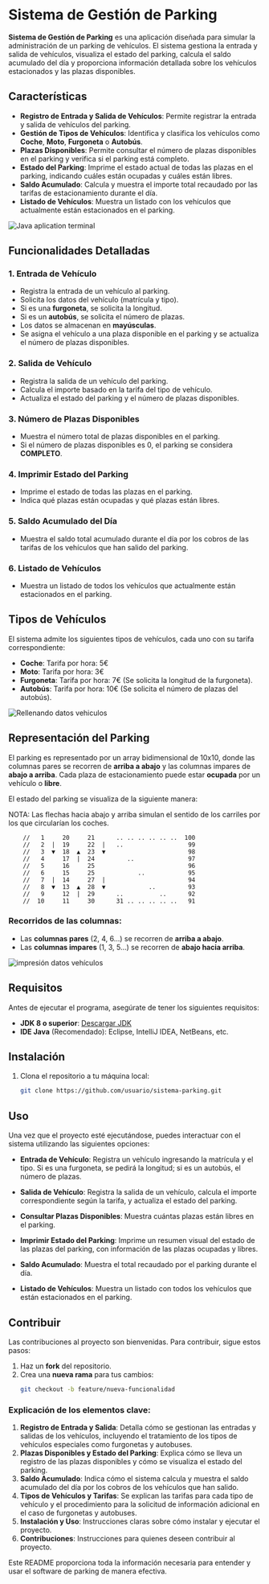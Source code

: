 # Sistema de Gestión de Parking

**Sistema de Gestión de Parking** es una aplicación diseñada para simular la administración de un parking de vehículos. El sistema gestiona la entrada y salida de vehículos, visualiza el estado del parking, calcula el saldo acumulado del día y proporciona información detallada sobre los vehículos estacionados y las plazas disponibles.

## Características

- **Registro de Entrada y Salida de Vehículos**: Permite registrar la entrada y salida de vehículos del parking. 
- **Gestión de Tipos de Vehículos**: Identifica y clasifica los vehículos como **Coche**, **Moto**, **Furgoneta** o **Autobús**. 
- **Plazas Disponibles**: Permite consultar el número de plazas disponibles en el parking y verifica si el parking está completo.
- **Estado del Parking**: Imprime el estado actual de todas las plazas en el parking, indicando cuáles están ocupadas y cuáles están libres.
- **Saldo Acumulado**: Calcula y muestra el importe total recaudado por las tarifas de estacionamiento durante el día.
- **Listado de Vehículos**: Muestra un listado con los vehículos que actualmente están estacionados en el parking.

![Java aplication terminal](https://github.com/user-attachments/assets/9cfb8b31-abea-48cd-b6d1-32d7370f80a1)

## Funcionalidades Detalladas

### 1. **Entrada de Vehículo**
   - Registra la entrada de un vehículo al parking.
   - Solicita los datos del vehículo (matrícula y tipo).
   - Si es una **furgoneta**, se solicita la longitud. 
   - Si es un **autobús**, se solicita el número de plazas.
   - Los datos se almacenan en **mayúsculas**.
   - Se asigna el vehículo a una plaza disponible en el parking y se actualiza el número de plazas disponibles.

### 2. **Salida de Vehículo**
   - Registra la salida de un vehículo del parking.
   - Calcula el importe basado en la tarifa del tipo de vehículo.
   - Actualiza el estado del parking y el número de plazas disponibles.

### 3. **Número de Plazas Disponibles**
   - Muestra el número total de plazas disponibles en el parking.
   - Si el número de plazas disponibles es 0, el parking se considera **COMPLETO**.

### 4. **Imprimir Estado del Parking**
   - Imprime el estado de todas las plazas en el parking.
   - Indica qué plazas están ocupadas y qué plazas están libres.

### 5. **Saldo Acumulado del Día**
   - Muestra el saldo total acumulado durante el día por los cobros de las tarifas de los vehículos que han salido del parking.

### 6. **Listado de Vehículos**
   - Muestra un listado de todos los vehículos que actualmente están estacionados en el parking.

## Tipos de Vehículos

El sistema admite los siguientes tipos de vehículos, cada uno con su tarifa correspondiente:

- **Coche**: Tarifa por hora: 5€
- **Moto**: Tarifa por hora: 3€
- **Furgoneta**: Tarifa por hora: 7€ (Se solicita la longitud de la furgoneta).
- **Autobús**: Tarifa por hora: 10€ (Se solicita el número de plazas del autobús).

![Rellenando datos vehiculos](https://github.com/user-attachments/assets/becd98b9-9afe-4d0b-be46-32b0bb8bff9d)

## Representación del Parking

El parking es representado por un array bidimensional de 10x10, donde las columnas pares se recorren de **arriba a abajo** y las columnas impares de **abajo a arriba**. Cada plaza de estacionamiento puede estar **ocupada** por un vehículo o **libre**.

El estado del parking se visualiza de la siguiente manera:
	
NOTA: Las flechas hacia abajo y arriba simulan el sentido de los carriles por los que circularían los coches. 
		
		//   1     20     21      .. .. .. .. .. ..  100 
		//   2  |  19     22  |   ..                  99
		//   3  ▼  18  ▲  23  ▼                       98
		//   4     17  |  24         ..               97
		//   5     16     25                          96
		//   6     15     25            ..            95
		//   7  |  14     27  |                       94
		//   8  ▼  13  ▲  28  ▼            ..         93
		//   9     12  |  29      ..          ..      92
		//  10     11     30      31 .. .. .. .. ..   91

  
### Recorridos de las columnas:
- Las **columnas pares** (2, 4, 6...) se recorren de **arriba a abajo**.
- Las **columnas impares** (1, 3, 5...) se recorren de **abajo hacia arriba**.

![impresión datos vehículos](https://github.com/user-attachments/assets/74532405-918c-472e-89a2-2a8e77dd17e1)

## Requisitos

Antes de ejecutar el programa, asegúrate de tener los siguientes requisitos:

- **JDK 8 o superior**: [Descargar JDK](https://www.oracle.com/java/technologies/javase-jdk11-downloads.html)
- **IDE Java** (Recomendado): Eclipse, IntelliJ IDEA, NetBeans, etc.

## Instalación

1. Clona el repositorio a tu máquina local:

   ```bash
   git clone https://github.com/usuario/sistema-parking.git

 ## Uso

Una vez que el proyecto esté ejecutándose, puedes interactuar con el sistema utilizando las siguientes opciones:

- **Entrada de Vehículo**: Registra un vehículo ingresando la matrícula y el tipo. Si es una furgoneta, se pedirá la longitud; si es un autobús, el número de plazas.
  
- **Salida de Vehículo**: Registra la salida de un vehículo, calcula el importe correspondiente según la tarifa, y actualiza el estado del parking.

- **Consultar Plazas Disponibles**: Muestra cuántas plazas están libres en el parking.

- **Imprimir Estado del Parking**: Imprime un resumen visual del estado de las plazas del parking, con información de las plazas ocupadas y libres.

- **Saldo Acumulado**: Muestra el total recaudado por el parking durante el día.

- **Listado de Vehículos**: Muestra un listado con todos los vehículos que están estacionados en el parking.

## Contribuir

Las contribuciones al proyecto son bienvenidas. Para contribuir, sigue estos pasos:

1. Haz un **fork** del repositorio.
2. Crea una **nueva rama** para tus cambios:
   ```bash
   git checkout -b feature/nueva-funcionalidad

### Explicación de los elementos clave:

1. **Registro de Entrada y Salida**: Detalla cómo se gestionan las entradas y salidas de los vehículos, incluyendo el tratamiento de los tipos de vehículos especiales como furgonetas y autobuses.
2. **Plazas Disponibles y Estado del Parking**: Explica cómo se lleva un registro de las plazas disponibles y cómo se visualiza el estado del parking.
3. **Saldo Acumulado**: Indica cómo el sistema calcula y muestra el saldo acumulado del día por los cobros de los vehículos que han salido.
4. **Tipos de Vehículos y Tarifas**: Se explican las tarifas para cada tipo de vehículo y el procedimiento para la solicitud de información adicional en el caso de furgonetas y autobuses.
5. **Instalación y Uso**: Instrucciones claras sobre cómo instalar y ejecutar el proyecto.
6. **Contribuciones**: Instrucciones para quienes deseen contribuir al proyecto.

Este README proporciona toda la información necesaria para entender y usar el software de parking de manera efectiva.
